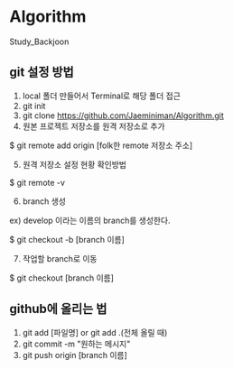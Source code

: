 # Algorithm
Study_Backjoon

## git 설정 방법
1. local 폴더 만들어서 Terminal로 해당 폴더 접근
2. git init
3. git clone https://github.com/Jaeminiman/Algorithm.git
4. 원본 프로젝트 저장소를 원격 저장소로 추가
  
$ git remote add origin [folk한 remote 저장소 주소]
  
5. 원격 저장소 설정 현황 확인방법
  
$ git remote -v
  
6. branch 생성

  ex) develop 이라는 이름의 branch를 생성한다.
  
  $ git checkout -b [branch 이름]
  
7. 작업할 branch로 이동

$ git checkout [branch 이름]


## github에 올리는 법
1. git add [파일명] or git add .(전체 올릴 때)
2. git commit -m "원하는 메시지"
3. git push origin [branch 이름]

